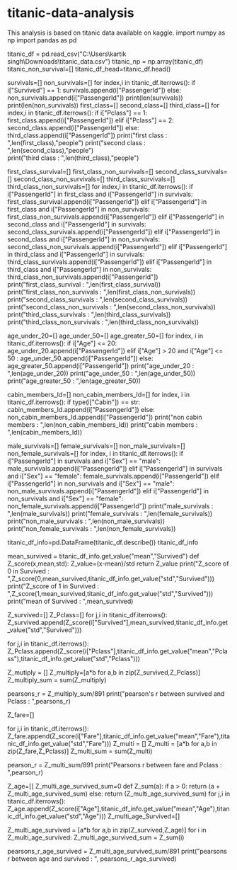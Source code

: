 # titanic-data-analysis
This analysis is based on titanic data available on kaggle. 
import numpy as np
import pandas as pd

titanic_df = pd.read_csv("C:\\Users\\kartik singh\\Downloads\\titanic_data.csv")
titanic_np = np.array(titanic_df)
titanic_non_survival=[]
titanic_df_head=titanic_df.head()

survivals=[]
non_survivals=[]
for index,i in titanic_df.iterrows():
    if i["Survived"] == 1:
        survivals.append(i["PassengerId"])
    else:
        non_survivals.append(i["PassengerId"])
print(len(survivals))
print(len(non_survivals))
first_class=[]
second_class=[]
third_class=[]
for index,i in titanic_df.iterrows():
    if i["Pclass"] == 1:
        first_class.append(i["PassengerId"])
    elif i["Pclass"] == 2:
        second_class.append(i["PassengerId"])
    else:
        third_class.append(i["PassengerId"])
print("first class : ",len(first_class),"people")
print("second class : ",len(second_class),"people")        
print("third class : ",len(third_class),"people")        

first_class_survival=[]
first_class_non_survivals=[]
second_class_survivals=[]
second_class_non_survivals=[]
third_class_survivals=[]
third_class_non_survivals=[]
for index,i in titanic_df.iterrows():
    if i["PassengerId"] in first_class and i["PassengerId"] in survivals:
        first_class_survival.append(i["PassengerId"])
    elif i["PassengerId"] in first_class and i["PassengerId"] in non_survivals:
        first_class_non_survivals.append(i["PassengerId"]) 
    elif i["PassengerId"] in second_class and i["PassengerId"] in survivals:
        second_class_survivals.append(i["PassengerId"]) 
    elif i["PassengerId"] in second_class and i["PassengerId"] in non_survivals:
        second_class_non_survivals.append(i["PassengerId"])
    elif i["PassengerId"] in third_class and i["PassengerId"] in survivals:
        third_class_survivals.append(i["PassengerId"])
    elif i["PassengerId"] in third_class and i["PassengerId"] in non_survivals:    
        third_class_non_survivals.append(i["PassengerId"])
print("first_class_survival : ",len(first_class_survival)) 
print("first_class_non_survivals : ",len(first_class_non_survivals)) 
print("second_class_survivals : ",len(second_class_survivals)) 
print("second_class_non_survivals : ",len(second_class_non_survivals)) 
print("third_class_survivals : ",len(third_class_survivals)) 
print("third_class_non_survivals : ",len(third_class_non_survivals)) 

age_under_20=[]
age_under_50=[]
age_greater_50=[]
for index, i in titanic_df.iterrows():
    if i["Age"] <= 20:
        age_under_20.append(i["PassengerId"])
    elif i["Age"] > 20 and i["Age"] <= 50 :
        age_under_50.append(i["PassengerId"])
    else:
        age_greater_50.append(i["PassengerId"])
print("age_under_20 : ",len(age_under_20))
print("age_under_50 : ",len(age_under_50))
print("age_greater_50 : ",len(age_greater_50))

cabin_members_Id=[]
non_cabin_members_Id=[]
for index, i in titanic_df.iterrows():
    if type(i["Cabin"]) == str:
        cabin_members_Id.append(i["PassengerId"])
    else:
        non_cabin_members_Id.append(i["PassengerId"])
print("non cabin members : ",len(non_cabin_members_Id))
print("cabin members : ",len(cabin_members_Id))

male_survivals=[]
female_survivals=[]
non_male_survivals=[]
non_female_survivals=[]
for index, i in titanic_df.iterrows():
    if i["PassengerId"] in survivals and i["Sex"] == "male":
        male_survivals.append(i["PassengerId"])
    elif i["PassengerId"] in survivals and i["Sex"] == "female":
        female_survivals.append(i["PassengerId"])
    elif i["PassengerId"] in non_survivals and i["Sex"] == "male":
        non_male_survivals.append(i["PassengerId"])
    elif i["PassengerId"] in non_survivals and i["Sex"] == "female":  
        non_female_survivals.append(i["PassengerId"])
print("male_survivals : ",len(male_survivals)) 
print("female_survivals : ",len(female_survivals))
print("non_male_survivals : ",len(non_male_survivals))
print("non_female_survivals : ",len(non_female_survivals))

titanic_df_info=pd.DataFrame(titanic_df.describe())
titanic_df_info

mean_survived = titanic_df_info.get_value("mean","Survived")
def Z_score(x,mean,std):
    Z_value=(x-mean)/std
    return Z_value
print("Z_score of 0 in Survived : ",Z_score(0,mean_survived,titanic_df_info.get_value("std","Survived")))
print("Z_score of 1 in Survived : ",Z_score(1,mean_survived,titanic_df_info.get_value("std","Survived")))
print("mean of Survived :         ",mean_survived)   

Z_survived=[]
Z_Pclass=[]
for j,i in titanic_df.iterrows():
    Z_survived.append(Z_score(i["Survived"],mean_survived,titanic_df_info.get_value("std","Survived")))

for j,i in titanic_df.iterrows():
    Z_Pclass.append(Z_score(i["Pclass"],titanic_df_info.get_value("mean","Pclass"),titanic_df_info.get_value("std","Pclass")))

Z_mutiply = []
Z_multiply=[a*b for a,b in zip(Z_survived,Z_Pclass)]
Z_multiply_sum = sum(Z_multiply)

pearsons_r = Z_multiply_sum/891
print("pearson's r between survived and Pclass : ",pearsons_r)

Z_fare=[]

for j,i in titanic_df.iterrows():
    Z_fare.append(Z_score(i["Fare"],titanic_df_info.get_value("mean","Fare"),titanic_df_info.get_value("std","Fare")))
Z_multi = []
Z_multi = [a*b for a,b in zip(Z_fare,Z_Pclass)]
Z_multi_sum = sum(Z_multi)

pearson_r = Z_multi_sum/891
print("Pearsons r between fare and Pclass : ",pearson_r)

Z_age=[]
Z_multi_age_survived_sum=0
def Z_sum(a):
    if a > 0:
        return (a + Z_multi_age_survived_sum)
    else:
        return (Z_multi_age_survived_sum)
for j,i in titanic_df.iterrows():
    Z_age.append(Z_score(i["Age"],titanic_df_info.get_value("mean","Age"),titanic_df_info.get_value("std","Age")))
Z_multi_age_Survived=[]

Z_multi_age_survived = [a*b for a,b in zip(Z_survived,Z_age)]
for i in Z_multi_age_survived:
    Z_multi_age_survived_sum = Z_sum(i)

pearsons_r_age_survived = Z_multi_age_survived_sum/891
print("pearsons r between age and survived : ", pearsons_r_age_survived)
